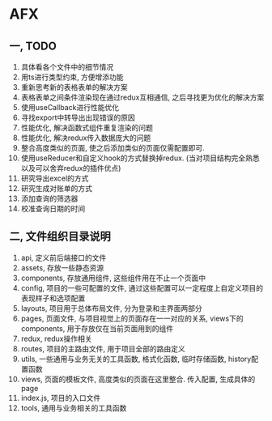 # AFX

## 一, TODO

1. 具体看各个文件中的细节情况
2. 用ts进行类型约束, 方便增添功能
3. 重新思考新的表格表单的解决方案
4. 表格表单之间条件渲染现在通过redux互相通信, 之后寻找更为优化的解决方案
5. 使用useCallback进行性能优化
6. 寻找export中转导出出现错误的原因
7. 性能优化, 解决函数式组件重复渲染的问题
8. 性能优化, 解决redux传入数据庞大的问题
9. 整合高度类似的页面, 使之后添加类似的页面仅需配置即可.
10. 使用useReducer和自定义hook的方式替换掉redux. (当对项目结构完全熟悉以及可以舍弃redux的插件优点)
11. 研究导出excel的方式
12. 研究生成对账单的方式
13. 添加查询的筛选器
14. 校准查询日期的时间

## 二, 文件组织目录说明

1. api, 定义前后端接口的文件
2. assets, 存放一些静态资源
3. components, 存放通用组件, 这些组件用在不止一个页面中
4. config, 项目的一些可配置的文件, 通过这些配置可以一定程度上自定义项目的表现样子和选项配置
5. layouts, 项目用于总体布局文件, 分为登录和主界面两部分
6. pages, 页面文件, 与项目视觉上的页面存在一一对应的关系, views下的components, 用于存放仅在当前页面用到的组件
7. redux, redux操作相关
8. routes, 项目的主路由文件, 用于项目全部的路由定义
9. utils, 一些通用与业务无关的工具函数, 格式化函数, 临时存储函数, history配置函数
10. views, 页面的模板文件, 高度类似的页面在这里整合. 传入配置, 生成具体的page
11. index.js, 项目的入口文件
12. tools, 通用与业务相关的工具函数
